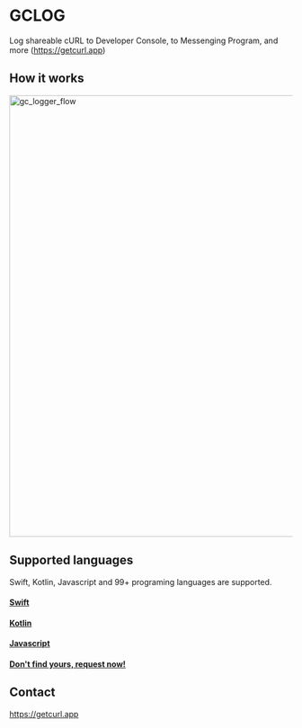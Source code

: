 # GCLOG
Log shareable cURL to Developer Console, to Messenging Program, and more (https://getcurl.app)

## How it works
<img width="786" alt="gc_logger_flow" src="https://user-images.githubusercontent.com/4256921/167043591-8d7e28d6-ed25-4ad8-9af3-26f1df72c286.png">

## Supported languages
Swift, Kotlin, Javascript and 99+ programing languages are supported.

#### [Swift](https://github.com/docsion/GCLogSwift)

#### [Kotlin](https://github.com/docsion/gclog-kt)

#### [Javascript](https://github.com/docsion/gclog-js)

#### [Don't find yours, request now!](https://github.com/docsion/gclog/issues/new)


## Contact
https://getcurl.app
